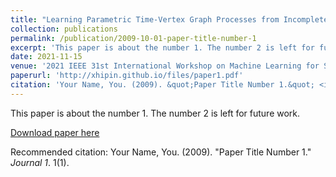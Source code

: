 ```yaml
---
title: "Learning Parametric Time-Vertex Graph Processes from Incomplete Realizations"
collection: publications
permalink: /publication/2009-10-01-paper-title-number-1
excerpt: 'This paper is about the number 1. The number 2 is left for future work.'
date: 2021-11-15
venue: '2021 IEEE 31st International Workshop on Machine Learning for Signal Processing (MLSP)'
paperurl: 'http://xhipin.github.io/files/paper1.pdf'
citation: 'Your Name, You. (2009). &quot;Paper Title Number 1.&quot; <i>Journal 1</i>. 1(1).'
---
```

This paper is about the number 1. The number 2 is left for future work.

[Download paper here](http://xhipin.github.io/files/paper1.pdf)

Recommended citation: Your Name, You. (2009). "Paper Title Number 1." <i>Journal 1</i>. 1(1).